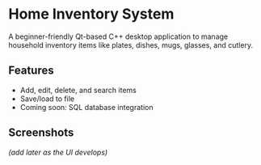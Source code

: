 # Home Inventory System

A beginner-friendly Qt-based C++ desktop application to manage household inventory items like plates, dishes, mugs, glasses, and cutlery.

## Features
- Add, edit, delete, and search items
- Save/load to file
- Coming soon: SQL database integration

## Screenshots
_(add later as the UI develops)_
